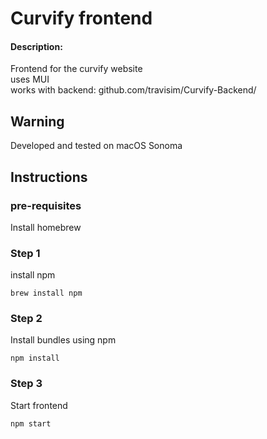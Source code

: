 # Curvify frontend


#### Description:
Frontend for the curvify website  
uses MUI  
works with backend: github.com/travisim/Curvify-Backend/

## Warning 
Developed and tested on macOS Sonoma

## Instructions
### pre-requisites
Install homebrew  

### Step 1  
install npm 

```
brew install npm
```

### Step 2  
Install bundles using npm

```
npm install
```

### Step 3
Start frontend

```
npm start
```
